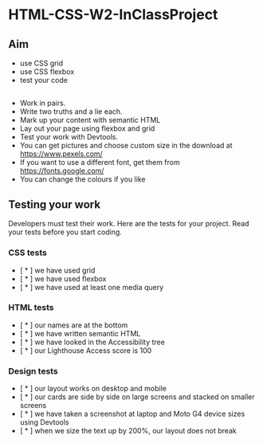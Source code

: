 # HTML-CSS-W2-InClassProject

## Aim

- use CSS grid
- use CSS flexbox
- test your code

##

- Work in pairs.
- Write two truths and a lie each.
- Mark up your content with semantic HTML
- Lay out your page using flexbox and grid
- Test your work with Devtools.
- You can get pictures and choose custom size in the download at https://www.pexels.com/
- If you want to use a different font, get them from https://fonts.google.com/
- You can change the colours if you like

## Testing your work

Developers must test their work. Here are the tests for your project. Read your tests before you start coding.

### CSS tests

- [ * ] we have used grid
- [ * ] we have used flexbox
- [ * ] we have used at least one media query

### HTML tests

- [ * ] our names are at the bottom
- [ * ] we have written semantic HTML
- [ * ] we have looked in the Accessibility tree
- [ * ] our Lighthouse Access score is 100

### Design tests

- [ * ] our layout works on desktop and mobile
- [ * ] our cards are side by side on large screens and stacked on smaller screens
- [ * ] we have taken a screenshot at laptop and Moto G4 device sizes using Devtools
- [ * ] when we size the text up by 200%, our layout does not break
